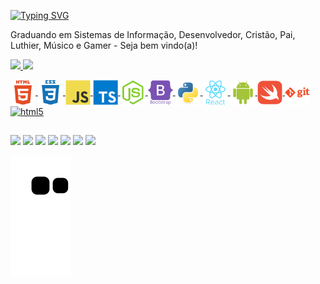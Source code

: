 <a href="https://git.io/typing-svg"><img src="https://readme-typing-svg.herokuapp.com?font=Fira+Code&size=18&duration=4000&pause=2000&multiline=true&width=435&lines=Ol%C3%A1!+eu+sou+o+Thiago+Menezes;mas+pode+me+chamar+de+7H14G0D;...;..." alt="Typing SVG" /></a>

<p>Graduando em Sistemas de Informação, Desenvolvedor, Cristão, Pai, Luthier, Músico e Gamer - Seja bem vindo(a)!</p>

<div align="left">
  <a href="https://github.com/7H14G0D">
  <img height="160em" src="https://github-readme-stats.vercel.app/api?username=7h14g0d&show_icons=true&theme=tokyonight&include_all_commits=true&count_private=true"/>
  <img height="160em" src="https://github-readme-stats.vercel.app/api/top-langs/?username=7h14g0d&layout=compact&langs_count=7&theme=tokyonight"/>
</div>
  
<p>

<img align="center" alt="html5" height="40" width="40" src="https://raw.githubusercontent.com/devicons/devicon/master/icons/html5/html5-plain-wordmark.svg" >
<img align="center" alt="css3" height="40" width="40" src="https://raw.githubusercontent.com/devicons/devicon/master/icons/css3/css3-plain-wordmark.svg">
<img align="center" alt="javascript" height="40" width="40" src="https://raw.githubusercontent.com/devicons/devicon/master/icons/javascript/javascript-original.svg">
<img align="center" alt="typescript" height="40" width="40" src="https://raw.githubusercontent.com/devicons/devicon/master/icons/typescript/typescript-plain.svg">
<img align="center" alt="python" height="40" width="40" src="https://raw.githubusercontent.com/devicons/devicon/master/icons/nodejs/nodejs-original.svg">
<img align="center" alt="bootstrap" height="40" width="40" src="https://raw.githubusercontent.com/devicons/devicon/master/icons/bootstrap/bootstrap-plain-wordmark.svg">
<img align="center" alt="python" height="40" width="40" src="https://raw.githubusercontent.com/devicons/devicon/master/icons/python/python-original.svg">  
<img align="center" alt="react" height="40" width="40" src="https://raw.githubusercontent.com/devicons/devicon/master/icons/react/react-original-wordmark.svg">
<img align="center" alt="python" height="40" width="40" src="https://raw.githubusercontent.com/devicons/devicon/master/icons/android/android-original.svg"> 
<img align="center" alt="python" height="40" width="40" src="https://raw.githubusercontent.com/devicons/devicon/master/icons/swift/swift-original.svg">  
<img align="center" alt="html5" height="40" width="40" src="https://raw.githubusercontent.com/devicons/devicon/master/icons/git/git-plain-wordmark.svg" >
<img align="center" alt="html5" height="40" width="40" src="[https://raw.githubusercontent.com/jmnote/z-icons/master/svg/github.svg](https://img.icons8.com/3d-fluency/344/github.png)" >
  
  
</p>



<p align="left">
 
##
 
<div> 
  <a href="https://7h14g0d.github.io/Portfolio/" target="_blank"><img src="https://img.shields.io/badge/-Portfolio-%230077B5?style=for-the-badge&logo=homepage&logoColor=white" target="_blank"></a> 
  <a href="https://www.youtube.com/" target="_blank"><img src="https://img.shields.io/badge/YouTube-FF0000?style=for-the-badge&logo=youtube&logoColor=white" target="_blank"></a>
  <a href="https://instagram.com/" target="_blank"><img src="https://img.shields.io/badge/-Instagram-%23E4405F?style=for-the-badge&logo=instagram&logoColor=white" target="_blank"></a>
 	<a href="https://www.twitch.tv/" target="_blank"><img src="https://img.shields.io/badge/Twitch-9146FF?style=for-the-badge&logo=twitch&logoColor=white" target="_blank"></a>
 <a href="https://discord.gg/" target="_blank"><img src="https://img.shields.io/badge/Discord-7289DA?style=for-the-badge&logo=discord&logoColor=white" target="_blank"></a> 
  <a href = "mailto:@gmail.com"><img src="https://img.shields.io/badge/-Gmail-%23333?style=for-the-badge&logo=gmail&logoColor=white" target="_blank"></a>
  <a href="https://www.linkedin.com/" target="_blank"><img src="https://img.shields.io/badge/-LinkedIn-%230077B5?style=for-the-badge&logo=linkedin&logoColor=white" target="_blank"></a>
 
  ![Snake animation](https://github.com/7h14g0d/7h14g0d/blob/output/github-contribution-grid-snake.svg)
 
</div>
